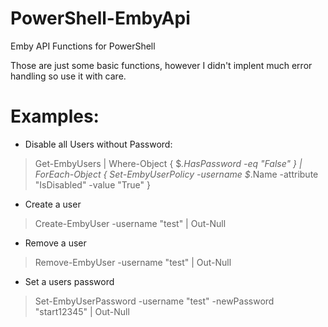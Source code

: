 # PowerShell-EmbyApi
Emby API Functions for PowerShell

Those are just some basic functions, however I didn't implent much error handling so use it with care.

# Examples:

- Disable all Users without Password:
> Get-EmbyUsers | Where-Object { $_.HasPassword -eq "False" } | ForEach-Object { Set-EmbyUserPolicy -username $_.Name -attribute "IsDisabled" -value "True" }

- Create a user
> Create-EmbyUser -username "test" | Out-Null

- Remove a user
> Remove-EmbyUser -username "test" | Out-Null

- Set a users password
> Set-EmbyUserPassword -username "test" -newPassword "start12345" | Out-Null
